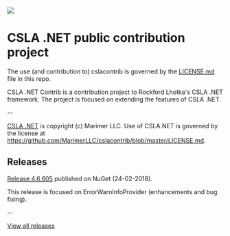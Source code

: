 ![](https://raw.github.com/MarimerLLC/csla/master/Support/Logos/csla%20win8_mid.png)

# CSLA .NET public contribution project

The use (and contribution to) cslacontrib is governed by the [LICENSE.md](https://github.com/MarimerLLC/cslacontrib/blob/master/LICENSE.md) file in this repo.

CSLA .NET Contrib is a contribution project to Rockford Lhotka's CSLA .NET framework. The project is focused on extending the features of CSLA .NET.

--

[CSLA .NET](http://www.cslanet.com) is copyright (c) Marimer LLC. Use of CSLA.NET is governed by the license 
at https://github.com/MarimerLLC/cslacontrib/blob/master/LICENSE.md.

## Releases

[Release 4.6.605](https://github.com/MarimerLLC/cslacontrib/releases/tag/v4.6.605) published on NuGet (24-02-2018).

This release is focused on ErrorWarnInfoProvider (enhancements and bug fixing).

--

[View all releases](https://github.com/MarimerLLC/cslacontrib/releases)
